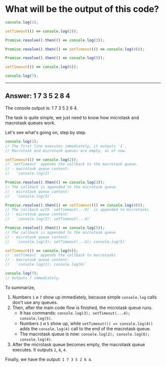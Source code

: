 # What will be the output of this code?

```js
console.log(1);

setTimeout(() => console.log(2));

Promise.resolve().then(() => console.log(3));

Promise.resolve().then(() => setTimeout(() => console.log(4)));

Promise.resolve().then(() => console.log(5));

setTimeout(() => console.log(6));

console.log(7);
```

---

## **Answer:** 1 7 3 5 2 8 4

The console output is: 1 7 3 5 2 6 4.

The task is quite simple, we just need to know how microtask and macrotask queues work.

Let's see what's going on, step by step.

```js
console.log(1);
// The first line executes immediately, it outputs `1`.
// Macrotask and microtask queues are empty, as of now.

setTimeout(() => console.log(2));
// `setTimeout` appends the callback to the macrotask queue.
// - macrotask queue content:
//   `console.log(2)`

Promise.resolve().then(() => console.log(3));
// The callback is appended to the microtask queue.
// - microtask queue content:
//   `console.log(3)`

Promise.resolve().then(() => setTimeout(() => console.log(4)));
// The callback with `setTimeout(...4)` is appended to microtasks
// - microtask queue content:
//   `console.log(3); setTimeout(...4)`

Promise.resolve().then(() => console.log(5));
// The callback is appended to the microtask queue
// - microtask queue content:
//   `console.log(3); setTimeout(...4); console.log(5)`

setTimeout(() => console.log(6));
// `setTimeout` appends the callback to macrotasks
// - macrotask queue content:
//   `console.log(2); console.log(6)`

console.log(7);
// Outputs 7 immediately.
```

To summarize,

1. Numbers `1` и `7` show up immediately, because simple `console.log` calls don't use any queues.
2. Then, after the main code flow is finished, the microtask queue runs.
    - It has commands: `console.log(3); setTimeout(...4); console.log(5)`.
    - Numbers `3` и `5` show up, while `setTimeout(() => console.log(4))` adds the `console.log(4)` call to the end of the macrotask queue.
    - The macrotask queue is now: `console.log(2); console.log(6); console.log(4)`.
3. After the microtask queue becomes empty, the macrotask queue executes. It outputs `2`, `6`, `4`.

Finally, we have the output: `1 7 3 5 2 6 4`.